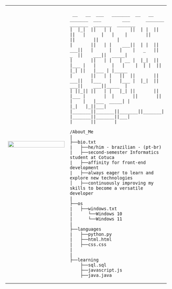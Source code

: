 <table>
  <tr>
    <td style="width: 50%;">
       <img src="https://sm.ign.com/ign_br/screenshot/default/21222628192441_7dtj.jpg" style="width: 100%; border: none;"/>
    </td>
    <td style="width: 50%; vertical-align: top;">
      <p style="font-family: monospace; font-size: 16px;">
       
     __   __  ___   _______  __   __  _______  ___        ___      _______  _______  _______  _______ 
    |  |_|  ||   | |       ||  | |  ||       ||   |      |   |    |       ||       ||       ||       |
    |       ||   | |    ___||  | |  ||    ___||   |      |   |    |   _   ||    _  ||    ___||  _____|
    |       ||   | |   | __ |  |_|  ||   |___ |   |      |   |    |  | |  ||   |_| ||   |___ | |_____ 
    |       ||   | |   ||  ||       ||    ___||   |___   |   |___ |  |_|  ||    ___||    ___||_____  |
    | ||_|| ||   | |   |_| ||       ||   |___ |       |  |       ||       ||   |    |   |___  _____| |
    |_|   |_||___| |_______||_______||_______||_______|  |_______||_______||___|    |_______||_______|

</p>

    /About_Me
    |
    ├──bio.txt
    |   ├──he/him - brazilian - (pt-br)
    |   ├──second-semester Informatics student at Cotuca
    |   ├──affinity for front-end development
    |   ├──always eager to learn and explore new technologies
    │   ├──continuously improving my skills to become a versatile developer
    |
    ├──os
    |   ├──windows.txt
    |      └──Windows 10
    |      └──Windows 11
    |
    ├──languages
    |   ├──python.py
    |   ├──html.html
    |   ├──css.css
    |
    |
    ├──learning
        ├──sql.sql
        ├──javascript.js
        ├──java.java
        
  </tr>
</table>
